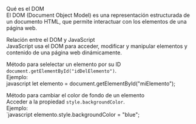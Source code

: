 Qué es el DOM  
El DOM (Document Object Model) es una representación estructurada de un documento HTML, que permite interactuar con los elementos de una página web.

Relación entre el DOM y JavaScript  
JavaScript usa el DOM para acceder, modificar y manipular elementos y contenido de una página web dinámicamente.

Método para selelectar un elemento por su ID  
`document.getElementById("idDelElemento")`.  
Ejemplo:  
javascript
let elemento = document.getElementById("miElemento");


Método para cambiar el color de fondo de un elemento  
Acceder a la propiedad `style.backgroundColor`.  
Ejemplo:  
`javascript
elemento.style.backgroundColor = "blue";
